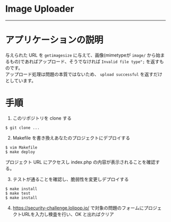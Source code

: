 # Image Uploader

---

# アプリケーションの説明

与えられた URL を `getimagesize` に与えて、画像(mimetypeが `image/` から始まるもの)であればアップロード、そうでなければ `Invalid file type";` を返すものです。  
アップロード処理は問題の本質ではないため、 `upload successful` を返すだけとしています。

# 手順

1. このリポジトリを clone する

```
$ git clone ...
```

2. Makefile を書き換えあなたのプロジェクトにデプロイする

```
$ vim Makefile
$ make deploy
```

プロジェクト URL にアクセスし index.php の内容が表示されることを確認する。

3. テストが通ることを確認し、脆弱性を変更しデプロイする

```
$ make install
$ make test
$ make install
```

4. https://security-challenge.lolipop.io/ で対象の問題のフォームにプロジェクトURLを入力し検査を行い、OK と出ればクリア

